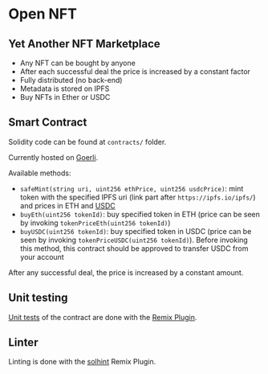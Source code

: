# Open NFT

## Yet Another NFT Marketplace

- Any NFT can be bought by anyone
- After each successful deal the price is increased by a constant factor
- Fully distributed (no back-end)
- Metadata is stored on IPFS
- Buy NFTs in Ether or USDC

## Smart Contract

Solidity code can be found at `contracts/` folder.

Currently hosted on [Goerli](https://goerli.etherscan.io/address/0x780a891C0B8a359a8708b66E47cC75EcDe495cE3).

Available methods:

- `safeMint(string uri, uint256 ethPrice, uint256 usdcPrice)`: mint token with the specified IPFS uri (link part after `https://ipfs.io/ipfs/`) and prices in ETH and [USDC](https://goerli.etherscan.io/token/0x98339D8C260052B7ad81c28c16C0b98420f2B46a)
- `buyEth(uint256 tokenId)`: buy specified token in ETH (price can be seen by invoking `tokenPriceEth(uint256 tokenId)`)
- `buyUSDC(uint256 tokenId)`: buy specified token in USDC (price can be seen by invoking `tokenPriceUSDC(uint256 tokenId)`). Before invoking this method, this contract should be approved to transfer USDC from your account

After any successful deal, the price is increased by a constant amount.

## Unit testing

[Unit tests](./contracts/tests) of the contract are done with the [Remix Plugin](https://remix-ide.readthedocs.io/en/latest/unittesting.html).

## Linter

Linting is done with the [solhint](https://protofire.github.io/solhint/) Remix Plugin.
